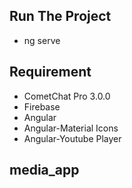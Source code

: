 ## Run The Project

* ng serve

## Requirement

* CometChat Pro 3.0.0
* Firebase
* Angular
* Angular-Material Icons
* Angular-Youtube Player

## media_app
